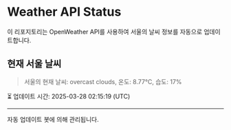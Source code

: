 
# Weather API Status

이 리포지토리는 OpenWeather API를 사용하여 서울의 날씨 정보를 자동으로 업데이트합니다.

## 현재 서울 날씨
> 서울의 현재 날씨: overcast clouds, 온도: 8.77°C, 습도: 17%

⏳ 업데이트 시간: 2025-03-28 02:15:19 (UTC)

---
자동 업데이트 봇에 의해 관리됩니다.
